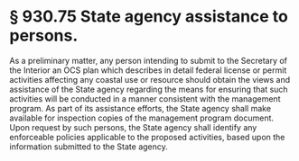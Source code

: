 # § 930.75   State agency assistance to persons.

As a preliminary matter, any person intending to submit to the Secretary of the Interior an OCS plan which describes in detail federal license or permit activities affecting any coastal use or resource should obtain the views and assistance of the State agency regarding the means for ensuring that such activities will be conducted in a manner consistent with the management program. As part of its assistance efforts, the State agency shall make available for inspection copies of the management program document. Upon request by such persons, the State agency shall identify any enforceable policies applicable to the proposed activities, based upon the information submitted to the State agency.





